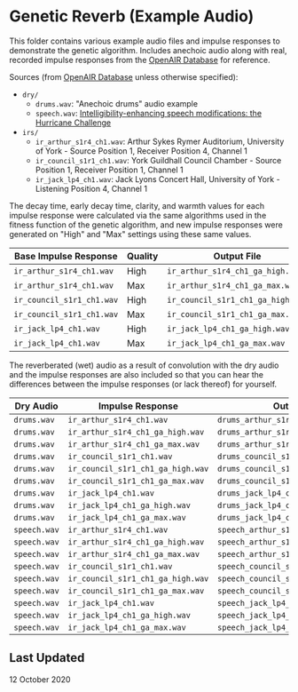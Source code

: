 # Genetic Reverb (Example Audio)

This folder contains various example audio files and impulse responses to demonstrate the genetic algorithm.
Includes anechoic audio along with real, recorded impulse responses from the [OpenAIR Database](https://openairlib.net/) for reference.

Sources (from [OpenAIR Database](https://openairlib.net/) unless otherwise specified):
- `dry/`
  - `drums.wav`: "Anechoic drums" audio example
  - `speech.wav`: [Intelligibility-enhancing speech modifications: the Hurricane Challenge](http://www.cstr.ed.ac.uk/downloads/publications/2013/Cooke_IS13.pdf)
- `irs/`
  - `ir_arthur_s1r4_ch1.wav`: Arthur Sykes Rymer Auditorium, University of York - Source Position 1, Receiver Position 4, Channel 1
  - `ir_council_s1r1_ch1.wav`: York Guildhall Council Chamber - Source Position 1, Receiver Position 1, Channel 1
  - `ir_jack_lp4_ch1.wav`: Jack Lyons Concert Hall, University of York - Listening Position 4, Channel 1

The decay time, early decay time, clarity, and warmth values for each impulse response were calculated via the same algorithms used in the fitness function of the genetic algorithm, and new impulse responses were generated on "High" and "Max" settings using these same values.

| Base Impulse Response | Quality | Output File |
| --- | --- | --- |
| `ir_arthur_s1r4_ch1.wav`  | High | `ir_arthur_s1r4_ch1_ga_high.wav` |
| `ir_arthur_s1r4_ch1.wav`  | Max  | `ir_arthur_s1r4_ch1_ga_max.wav`  |
| `ir_council_s1r1_ch1.wav` | High | `ir_council_s1r1_ch1_ga_high.wav` |
| `ir_council_s1r1_ch1.wav` | Max  | `ir_council_s1r1_ch1_ga_max.wav` |
| `ir_jack_lp4_ch1.wav`     | High | `ir_jack_lp4_ch1_ga_high.wav` |
| `ir_jack_lp4_ch1.wav`     | Max  | `ir_jack_lp4_ch1_ga_max.wav` |

The reverberated (wet) audio as a result of convolution with the dry audio and the impulse responses are also included so that you can hear the differences between the impulse responses (or lack thereof) for yourself.

| Dry Audio | Impulse Response | Output File |
| --- | --- | --- |
| `drums.wav`  | `ir_arthur_s1r4_ch1.wav` | `drums_arthur_s1r4_ch1.wav` |
| `drums.wav`  | `ir_arthur_s1r4_ch1_ga_high.wav` | `drums_arthur_s1r4_ch1_ga_high.wav` |
| `drums.wav`  | `ir_arthur_s1r4_ch1_ga_max.wav` | `drums_arthur_s1r4_ch1_ga_max.wav` |
| `drums.wav`  | `ir_council_s1r1_ch1.wav` | `drums_council_s1r1_ch1.wav` |
| `drums.wav`  | `ir_council_s1r1_ch1_ga_high.wav` | `drums_council_s1r1_ch1_ga_high.wav` |
| `drums.wav`  | `ir_council_s1r1_ch1_ga_max.wav` | `drums_council_s1r1_ch1_ga_max.wav` |
| `drums.wav`  | `ir_jack_lp4_ch1.wav` | `drums_jack_lp4_ch1.wav` |
| `drums.wav`  | `ir_jack_lp4_ch1_ga_high.wav` | `drums_jack_lp4_ch1_ga_high.wav` |
| `drums.wav`  | `ir_jack_lp4_ch1_ga_max.wav` | `drums_jack_lp4_ch1_ga_max.wav` |
| `speech.wav`  | `ir_arthur_s1r4_ch1.wav` | `speech_arthur_s1r4_ch1.wav` |
| `speech.wav`  | `ir_arthur_s1r4_ch1_ga_high.wav` | `speech_arthur_s1r4_ch1_ga_high.wav` |
| `speech.wav`  | `ir_arthur_s1r4_ch1_ga_max.wav` | `speech_arthur_s1r4_ch1_ga_max.wav` |
| `speech.wav`  | `ir_council_s1r1_ch1.wav` | `speech_council_s1r1_ch1.wav` |
| `speech.wav`  | `ir_council_s1r1_ch1_ga_high.wav` | `speech_council_s1r1_ch1_ga_high.wav` |
| `speech.wav`  | `ir_council_s1r1_ch1_ga_max.wav` | `speech_council_s1r1_ch1_ga_max.wav` |
| `speech.wav`  | `ir_jack_lp4_ch1.wav` | `speech_jack_lp4_ch1.wav` |
| `speech.wav`  | `ir_jack_lp4_ch1_ga_high.wav` | `speech_jack_lp4_ch1_ga_high.wav` |
| `speech.wav`  | `ir_jack_lp4_ch1_ga_max.wav` | `speech_jack_lp4_ch1_ga_max.wav` |

## Last Updated

12 October 2020
